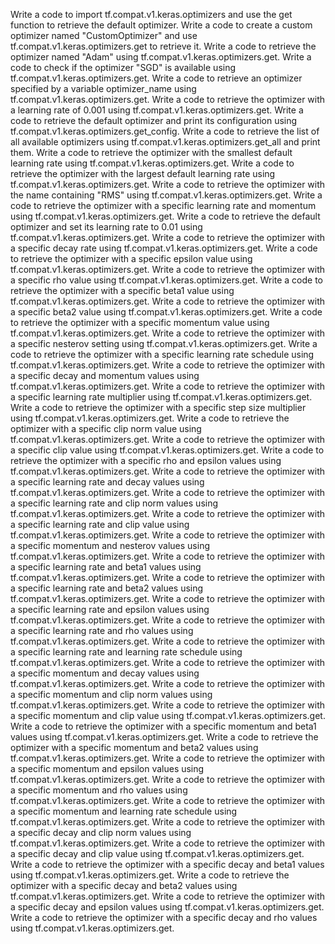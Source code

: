 Write a code to import tf.compat.v1.keras.optimizers and use the get function to retrieve the default optimizer.
Write a code to create a custom optimizer named "CustomOptimizer" and use tf.compat.v1.keras.optimizers.get to retrieve it.
Write a code to retrieve the optimizer named "Adam" using tf.compat.v1.keras.optimizers.get.
Write a code to check if the optimizer "SGD" is available using tf.compat.v1.keras.optimizers.get.
Write a code to retrieve an optimizer specified by a variable optimizer_name using tf.compat.v1.keras.optimizers.get.
Write a code to retrieve the optimizer with a learning rate of 0.001 using tf.compat.v1.keras.optimizers.get.
Write a code to retrieve the default optimizer and print its configuration using tf.compat.v1.keras.optimizers.get_config.
Write a code to retrieve the list of all available optimizers using tf.compat.v1.keras.optimizers.get_all and print them.
Write a code to retrieve the optimizer with the smallest default learning rate using tf.compat.v1.keras.optimizers.get.
Write a code to retrieve the optimizer with the largest default learning rate using tf.compat.v1.keras.optimizers.get.
Write a code to retrieve the optimizer with the name containing "RMS" using tf.compat.v1.keras.optimizers.get.
Write a code to retrieve the optimizer with a specific learning rate and momentum using tf.compat.v1.keras.optimizers.get.
Write a code to retrieve the default optimizer and set its learning rate to 0.01 using tf.compat.v1.keras.optimizers.get.
Write a code to retrieve the optimizer with a specific decay rate using tf.compat.v1.keras.optimizers.get.
Write a code to retrieve the optimizer with a specific epsilon value using tf.compat.v1.keras.optimizers.get.
Write a code to retrieve the optimizer with a specific rho value using tf.compat.v1.keras.optimizers.get.
Write a code to retrieve the optimizer with a specific beta1 value using tf.compat.v1.keras.optimizers.get.
Write a code to retrieve the optimizer with a specific beta2 value using tf.compat.v1.keras.optimizers.get.
Write a code to retrieve the optimizer with a specific momentum value using tf.compat.v1.keras.optimizers.get.
Write a code to retrieve the optimizer with a specific nesterov setting using tf.compat.v1.keras.optimizers.get.
Write a code to retrieve the optimizer with a specific learning rate schedule using tf.compat.v1.keras.optimizers.get.
Write a code to retrieve the optimizer with a specific decay and momentum values using tf.compat.v1.keras.optimizers.get.
Write a code to retrieve the optimizer with a specific learning rate multiplier using tf.compat.v1.keras.optimizers.get.
Write a code to retrieve the optimizer with a specific step size multiplier using tf.compat.v1.keras.optimizers.get.
Write a code to retrieve the optimizer with a specific clip norm value using tf.compat.v1.keras.optimizers.get.
Write a code to retrieve the optimizer with a specific clip value using tf.compat.v1.keras.optimizers.get.
Write a code to retrieve the optimizer with a specific rho and epsilon values using tf.compat.v1.keras.optimizers.get.
Write a code to retrieve the optimizer with a specific learning rate and decay values using tf.compat.v1.keras.optimizers.get.
Write a code to retrieve the optimizer with a specific learning rate and clip norm values using tf.compat.v1.keras.optimizers.get.
Write a code to retrieve the optimizer with a specific learning rate and clip value using tf.compat.v1.keras.optimizers.get.
Write a code to retrieve the optimizer with a specific momentum and nesterov values using tf.compat.v1.keras.optimizers.get.
Write a code to retrieve the optimizer with a specific learning rate and beta1 values using tf.compat.v1.keras.optimizers.get.
Write a code to retrieve the optimizer with a specific learning rate and beta2 values using tf.compat.v1.keras.optimizers.get.
Write a code to retrieve the optimizer with a specific learning rate and epsilon values using tf.compat.v1.keras.optimizers.get.
Write a code to retrieve the optimizer with a specific learning rate and rho values using tf.compat.v1.keras.optimizers.get.
Write a code to retrieve the optimizer with a specific learning rate and learning rate schedule using tf.compat.v1.keras.optimizers.get.
Write a code to retrieve the optimizer with a specific momentum and decay values using tf.compat.v1.keras.optimizers.get.
Write a code to retrieve the optimizer with a specific momentum and clip norm values using tf.compat.v1.keras.optimizers.get.
Write a code to retrieve the optimizer with a specific momentum and clip value using tf.compat.v1.keras.optimizers.get.
Write a code to retrieve the optimizer with a specific momentum and beta1 values using tf.compat.v1.keras.optimizers.get.
Write a code to retrieve the optimizer with a specific momentum and beta2 values using tf.compat.v1.keras.optimizers.get.
Write a code to retrieve the optimizer with a specific momentum and epsilon values using tf.compat.v1.keras.optimizers.get.
Write a code to retrieve the optimizer with a specific momentum and rho values using tf.compat.v1.keras.optimizers.get.
Write a code to retrieve the optimizer with a specific momentum and learning rate schedule using tf.compat.v1.keras.optimizers.get.
Write a code to retrieve the optimizer with a specific decay and clip norm values using tf.compat.v1.keras.optimizers.get.
Write a code to retrieve the optimizer with a specific decay and clip value using tf.compat.v1.keras.optimizers.get.
Write a code to retrieve the optimizer with a specific decay and beta1 values using tf.compat.v1.keras.optimizers.get.
Write a code to retrieve the optimizer with a specific decay and beta2 values using tf.compat.v1.keras.optimizers.get.
Write a code to retrieve the optimizer with a specific decay and epsilon values using tf.compat.v1.keras.optimizers.get.
Write a code to retrieve the optimizer with a specific decay and rho values using tf.compat.v1.keras.optimizers.get.